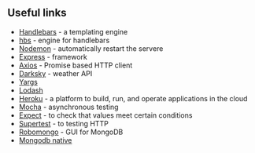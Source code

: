 ## Useful links

- [Handlebars](https://handlebarsjs.com/) - a templating engine
- [hbs](https://www.npmjs.com/package/hbs) - engine for handlebars
- [Nodemon](https://nodemon.io/) - automatically restart the servere
- [Express](https://expressjs.com/) - framework
- [Axios](https://www.npmjs.com/package/axios) - Promise based HTTP client
- [Darksky](https://darksky.net/dev) - weather API
- [Yargs](https://www.npmjs.com/package/yargs)
- [Lodash](https://www.npmjs.com/package/lodash)
- [Heroku](https://www.heroku.com/home) - a platform to build, run, and operate applications in the cloud
- [Mocha](https://mochajs.org/) - asynchronous testing
- [Expect](https://jestjs.io/docs/en/expect.html) - to check that values meet certain conditions
- [Supertest](https://www.npmjs.com/package/supertest) - to testing HTTP
- [Robomongo](https://www.npmjs.com/package/mongodb) - GUI for MongoDB
- [Mongodb native](https://github.com/mongodb/node-mongodb-native)
